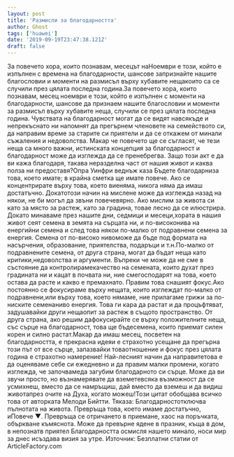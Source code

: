 ```yaml
---
layout: post
title: 'Размисли за благодарността'
author: Ghost
tags: ['huawei']
date: '2019-09-19T23:47:38.121Z'
draft: false
---
```


За повечето хора, които познавам, месецът наНоември е този, който е изпълнен с времена на благодарности, шансове запризнайте нашите благословии и моменти на размисъл върху хубавите нещакоито са се случили през цялата последна година.За повечето хора, които познавам, месец ноември е този, който е изпълнен с моменти на благодарности, шансове да признаем нашите благословии и моменти за размисъл върху хубавите неща, случили се през цялата последна година. Чувствата на благодарност могат да се видят навсякъде и непрекъснато ни напомнят да прегърнем членовете на семейството си, да направим време за старите си приятели и да се откажем от минали съжаления и недоволства. Макар че повечето ще се съгласят, че тези неща са много важни, истинската концепция за благодарност и благодарност може да изглежда да се пренебрегва. Защо този акт е да ви кажа благодаря, такава неразделна част от нашия живот и каква полза ни предоставя?Опра Уинфри веднъж каза Бъдете благодарниза това, което имате; в крайна сметка ще имате повече. Ако се концентрирате върху това, което виеняма, никога няма да имаш достатъчно. Докатотози начин на мислене може да изглежда назад на някои, не би могъл да звъни повечевярно. Ако мислим за живота си като за място за растеж, като за градина, товае лесно да се илюстрира. Докато минаваме през нашите дни, седмици и месеци,хората в нашия живот сеят семена в земята на сърцата ни, и по-високонива на енергийни семена и след това някои по-малко от подравнени семена за енергия. Семена от по-високо нивоможе да бъде под формата на насърчения, образование, приятелства, подаръци и т.н.По-малко от подравнените семена, от друга страна, могат да бъдат неща като критики,недоволства и аргументи. Въпреки че може да не сме в състояние да контролирамекачество на семената, които духат през градината ни и кацат в почвата ни, ние смегосподарят на това, което остава да расте и какво е премахнато. Правим това снашият фокус.Ако постоянно се фокусираме върху нещата, които изглеждат по-малко от подравнени,или върху това, което нямаме, ние прилагаме грижи за по-ниските семенаниво енергия. Това ги кара да растат и да процъфтяват, задушавайки други нещаопит за растеж в същото пространство. От друга страна, ако решим дафокусирайте се върху положителните неща, със сърце на благодарност, това ще бъдесемена, които приемат силен корен и силно растат.Макар да имаш месец, посветен на благодарността, е прекрасна идеяи е страхотно усещане да прегърна този път от все сърце, запазвайки товаотношение и фокус през цялата година е страхотно намерение! Най-лесният начин да направитетова е да оценяваме себе си ежедневно и да правим малки промени, когато изглежда, че започвамеда загубим благодарното си сърце. Може да ви звучи просто, но възнамерявате да вземетевсяка възможност да се усмихнеш, вместо да се намръщиш, дай вместо да вземеш и да видиш животапрез очите на Духа, когато можеш!Този цитат обобщава всичко това от авторката Мелоди Бийтти. Тяказа: Благодарностотключва пълнотата на живота. Превръща това, което имаме достатъчно, иПовече ▼. Превръща се отричането в приемане, хаос на поръчката, объркване къмяснота. Може да превърне ядене в празник, къща в дом, в непознатв приятел Благодарността осмисля нашето минало, носи мир за днес исъздава визия за утре. Източник: Безплатни статии от ArticleFactory.com
